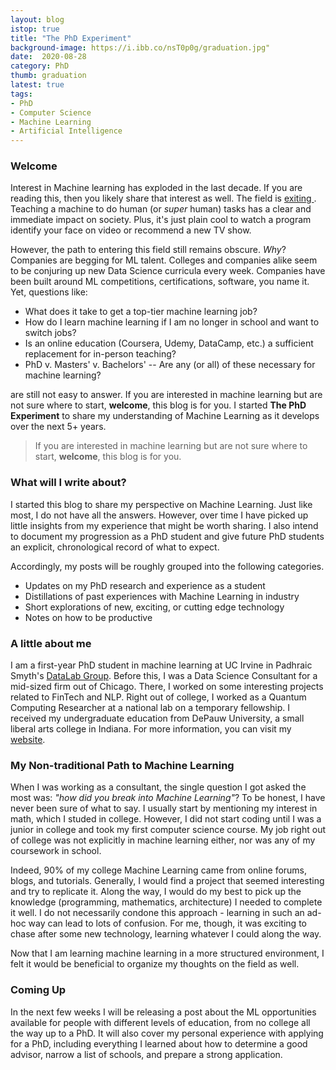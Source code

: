 ```yaml
---
layout: blog
istop: true
title: "The PhD Experiment"
background-image: https://i.ibb.co/nsT0p0g/graduation.jpg"
date:  2020-08-28
category: PhD
thumb: graduation
latest: true
tags:
- PhD
- Computer Science
- Machine Learning
- Artificial Intelligence
---
```


<!-- #### Contents 
- [Welcome](#welcome) 
- [What to Expect](#what-write) 
- [A Little About Me](#about-me)  
- [A Non-traditional Path to Machine Learning](#path) 
- [Coming Up](#coming-up)  -->


<!-- --------------------------------------------------------------------------------- -->


<a name = "welcome"></a>
### Welcome 


Interest in Machine learning has exploded in the last decade. If you are reading this, then you likely share that interest as well. The field is <ins> exiting </ins>. Teaching a machine to do human (or *super* human) tasks has a clear and immediate impact on society. Plus, it's just plain cool to watch a program identify your face on video or recommend a new TV show.

However, the path to entering this field still remains obscure. *Why*? Companies are begging for ML talent. Colleges and companies alike seem to be conjuring up new Data Science curricula every week. Companies have been built around ML competitions, certifications, software, you name it. Yet, questions like:

- What does it take to get a top-tier machine learning job?
- How do I learn machine learning if I am no longer in school and want to switch jobs?
- Is an online education (Coursera, Udemy, DataCamp, etc.) a sufficient replacement for in-person teaching?
- PhD v. Masters' v. Bachelors' -- Are any (or all) of these necessary for machine learning?

are still not easy to answer. If you are interested in machine learning but are not sure where to start, **welcome**, this blog is for you. I started **The PhD Experiment** to share my understanding of Machine Learning as it develops over the next 5+ years.

> If you are interested in machine learning but are not sure where to start, **welcome**, this blog is for you. 

<!-- --------------------------------------------------------------------------------- -->

<a name = "what-write"></a>
### What will I write about?

I started this blog to share my perspective on Machine Learning. Just like most, I do not have all the answers. However, over time I have picked up little insights from my experience that might be worth sharing. I also intend to document my progression as a PhD student and give future PhD students an explicit, chronological record of what to expect.

Accordingly, my posts will be roughly grouped into the following categories. 

- Updates on my PhD research and experience as a student
- Distillations of past experiences with Machine Learning in industry
- Short explorations of new, exciting, or cutting edge technology
- Notes on how to be productive

<!-- --------------------------------------------------------------------------------- -->

<a name = "about-me"></a>
### A little about me

I am a first-year PhD student in machine learning at UC Irvine in Padhraic Smyth's [DataLab Group](https://www.ics.uci.edu/~smyth/research_group.html). Before this, I was a Data Science Consultant for a mid-sized firm out of Chicago. There, I worked on some interesting projects related to FinTech and NLP. Right out of college, I worked as a Quantum Computing Researcher at a national lab on a temporary fellowship. I received my undergraduate education from DePauw University, a small liberal arts college in Indiana. For more information, you can visit my [website](https://samshowalter.github.io/#about).

<!-- --------------------------------------------------------------------------------- -->

<a name = "path"></a>
### My Non-traditional Path to Machine Learning

When I was working as a consultant, the single question I got asked the most was: *"how did you break into Machine Learning"*? To be honest, I have never been sure of what to say. I usually start by mentioning my interest in math, which I studed in college. However, I did not start coding until I was a junior in college and took my first computer science course. My job right out of college was not explicitly in machine learning either, nor was any of my coursework in school. 

Indeed, 90% of my college Machine Learning came from online forums, blogs, and tutorials. Generally, I would find a project that seemed interesting and try to replicate it. Along the way, I would do my best to pick up the knowledge (programming, mathematics, architecture) I needed to complete it well. I do not necessarily condone this approach - learning in such an ad-hoc way can lead to lots of confusion. For me, though, it was exciting to chase after some new technology, learning whatever I could along the way.

Now that I am learning machine learning in a more structured environment, I felt it would be beneficial to organize my thoughts on the field as well. 

<!-- --------------------------------------------------------------------------------- -->

<a name = "coming-up"></a>
### Coming Up

In the next few weeks I will be releasing a post about the ML opportunities available for people with different levels of education, from no college all the way up to a PhD. It will also cover my personal experience with applying for a PhD, including everything I learned about how to determine a good advisor, narrow a list of schools, and prepare a strong application.



